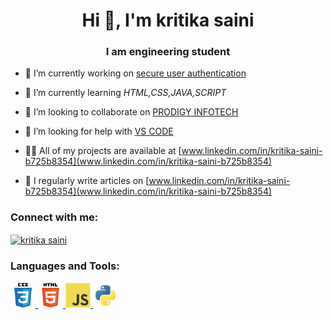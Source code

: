 <h1 align="center">Hi 👋, I'm kritika saini</h1>
<h3 align="center">I am engineering student</h3>

- 🔭 I’m currently working on [secure user authentication](https://github.com/kritika12saini/PRODIGY_FS_01)

- 🌱 I’m currently learning *HTML,CSS,JAVA,SCRIPT*

- 👯 I’m looking to collaborate on [PRODIGY INFOTECH](https://github.com/kritika12saini/PRODIGY_FS_01)

- 🤝 I’m looking for help with [VS CODE](https://github.com/kritika12saini/PRODIGY_FS_01)

- 👨‍💻 All of my projects are available at [www.linkedin.com/in/kritika-saini-b725b8354](www.linkedin.com/in/kritika-saini-b725b8354)

- 📝 I regularly write articles on [www.linkedin.com/in/kritika-saini-b725b8354](www.linkedin.com/in/kritika-saini-b725b8354)

<h3 align="left">Connect with me:</h3>
<p align="left">
<a href="https://linkedin.com/in/kritika saini" target="blank"><img align="center" src="https://raw.githubusercontent.com/rahuldkjain/github-profile-readme-generator/master/src/images/icons/Social/linked-in-alt.svg" alt="kritika saini" height="30" width="40" /></a>
</p>

<h3 align="left">Languages and Tools:</h3>
<p align="left"> <a href="https://www.w3schools.com/css/" target="_blank" rel="noreferrer"> <img src="https://raw.githubusercontent.com/devicons/devicon/master/icons/css3/css3-original-wordmark.svg" alt="css3" width="40" height="40"/> </a> <a href="https://www.w3.org/html/" target="_blank" rel="noreferrer"> <img src="https://raw.githubusercontent.com/devicons/devicon/master/icons/html5/html5-original-wordmark.svg" alt="html5" width="40" height="40"/> </a> <a href="https://developer.mozilla.org/en-US/docs/Web/JavaScript" target="_blank" rel="noreferrer"> <img src="https://raw.githubusercontent.com/devicons/devicon/master/icons/javascript/javascript-original.svg" alt="javascript" width="40" height="40"/> </a> <a href="https://www.python.org" target="_blank" rel="noreferrer"> <img src="https://raw.githubusercontent.com/devicons/devicon/master/icons/python/python-original.svg" alt="python" width="40" height="40"/> </a> </p>
